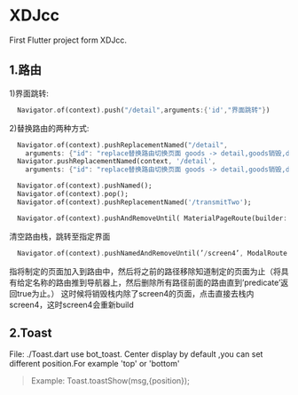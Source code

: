 # XDJcc

 First Flutter project form XDJcc.

## 1.路由

1)界面跳转:

```dart
  Navigator.of(context).push("/detail",arguments:{'id',"界面跳转"})
```

2)替换路由的两种方式:

```dart
  Navigator.of(context).pushReplacementNamed("/detail",
    arguments: {"id": "replace替换路由切换页面 goods -> detail,goods销毁,detail代替该层级"});
  Navigator.pushReplacementNamed(context, '/detail',
    arguments: {"id": "replace替换路由切换页面 goods -> detail,goods销毁,detail代替该层级"});

  Navigator.of(context).pushNamed();
  Navigator.of(context).pop();
  Navigator.of(context).pushReplacementNamed('/transmitTwo');

```

```dart
  Navigator.of(context).pushAndRemoveUntil( MaterialPageRoute(builder: (context) =>  Home()), (route) => route == null );
```

  清空路由栈，跳转至指定界面

```dart
  Navigator.of(context).pushNamedAndRemoveUntil(’/screen4’, ModalRoute.withName(’/screen1’));
```

  指将制定的页面加入到路由中，然后将之前的路径移除知道制定的页面为止（将具有给定名称的路由推到导航器上，然后删除所有路径前面的路由直到’predicate’返回true为止。）
  这时候将销毁栈内除了screen4的页面，点击直接去栈内screen4，这时screen4会重新build

## 2.Toast

  File: ./Toast.dart
  use bot_toast.
  Center display by default ,you can set different position.For example 'top' or 'bottom'

> Example:
> Toast.toastShow(msg,{position});
  

  
